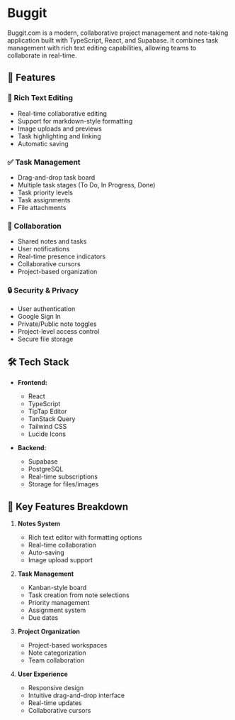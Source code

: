 # Buggit

Buggit.com is a modern, collaborative project management and note-taking application built with TypeScript, React, and Supabase. It combines task management with rich text editing capabilities, allowing teams to collaborate in real-time.

## 🚀 Features

### 📝 Rich Text Editing
- Real-time collaborative editing
- Support for markdown-style formatting
- Image uploads and previews
- Task highlighting and linking
- Automatic saving

### ✅ Task Management
- Drag-and-drop task board
- Multiple task stages (To Do, In Progress, Done)
- Task priority levels
- Task assignments
- File attachments

### 👥 Collaboration
- Shared notes and tasks
- User notifications
- Real-time presence indicators
- Collaborative cursors
- Project-based organization

### 🔒 Security & Privacy
- User authentication
- Google Sign In
- Private/Public note toggles
- Project-level access control
- Secure file storage

## 🛠️ Tech Stack

- **Frontend:**
  - React
  - TypeScript
  - TipTap Editor
  - TanStack Query
  - Tailwind CSS
  - Lucide Icons

- **Backend:**
  - Supabase
  - PostgreSQL
  - Real-time subscriptions
  - Storage for files/images

## 🌟 Key Features Breakdown

1. **Notes System**
   - Rich text editor with formatting options
   - Real-time collaboration
   - Auto-saving
   - Image upload support

2. **Task Management**
   - Kanban-style board
   - Task creation from note selections
   - Priority management
   - Assignment system
   - Due dates

3. **Project Organization**
   - Project-based workspaces
   - Note categorization
   - Team collaboration

4. **User Experience**
   - Responsive design
   - Intuitive drag-and-drop interface
   - Real-time updates
   - Collaborative cursors
